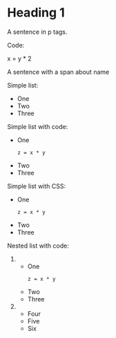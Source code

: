 <h1>Heading 1</h1>

<p>A sentence in p tags.</p>

Code:

  x = y * 2

A sentence with a span about <span class="unknown_class">name</span>

Simple list:

<ul>
  <li>One
  </li>
  <li>Two
  </li>
  <li>Three
  </li>
</ul>

Simple list with code:

<ul>
  <li>One
  <pre><code>z = x * y</code></pre>
  </li>
  <li>Two
  </li>
  <li>Three
  </li>
</ul>

Simple list with CSS:

<ul>
  <li>One
  <pre><code class="unknown_style">z = x * y</code></pre>
  </li>
  <li>Two
  </li>
  <li>Three
  </li>
</ul>


Nested list with code:

<ol>
  <li>
    <ul>
      <li>One
        <pre><code>z = x * y</code></pre>
      </li>
      <li>Two
      </li>
      <li>Three
      </li>
    </ul>
  </li>
  <li>
    <ul>
      <li>Four
      </li>
      <li>Five
      </li>
      <li>Six
      </li>
    </ul>
  </li>
</ol>
